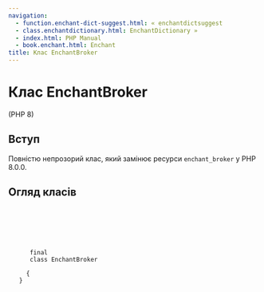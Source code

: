 ```yaml
---
navigation:
  - function.enchant-dict-suggest.html: « enchantdictsuggest
  - class.enchantdictionary.html: EnchantDictionary »
  - index.html: PHP Manual
  - book.enchant.html: Enchant
title: Клас EnchantBroker
---
```

# Клас EnchantBroker

(PHP 8)

## Вступ

Повністю непрозорий клас, який замінює ресурси `enchant_broker` у PHP 8.0.0.

## Огляд класів

```synopsis

     
    

    
     
      final
      class EnchantBroker
     
     {
   }
```
